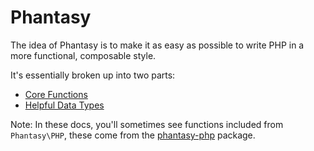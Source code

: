 # Phantasy

The idea of Phantasy is to make it as easy as possible to write PHP in a more functional, composable style.

It's essentially broken up into two parts:

  * [Core Functions](core.md)
  * [Helpful Data Types](DataTypes/README.md)

Note: In these docs, you'll sometimes see functions included from `Phantasy\PHP`, these come from the [phantasy-php](https://github.com/mckayb/phantasy-php) package.
